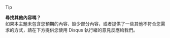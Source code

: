 
> [!TIP]
> **尋找其他內容嗎？**  
> 如果本主題未包含您預期的內容、缺少部分內容，或者提供了一些其他不符合您需求的方式，請在下方提供您使用 Disqus 執行緒的意見反應給我們。
> 
> 



<!--HONumber=Jan17_HO3-->


